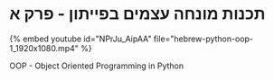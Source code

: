 # תכנות מונחה עצמים בפייתון - פרק א



{% embed youtube id="NPrJu_AipAA" file="hebrew-python-oop-1_1920x1080.mp4" %}


OOP - Object Oriented Programming in Python
